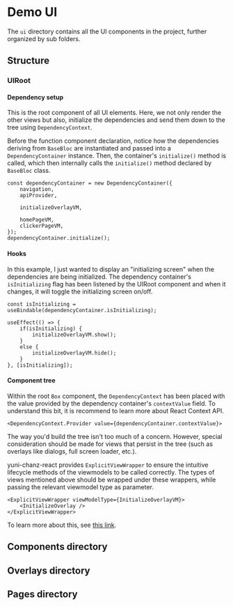 # Demo UI
The `ui` directory contains all the UI components in the project, further organized by sub folders.

## Structure
### UIRoot
#### Dependency setup
This is the root component of all UI elements. Here, we not only render the other views but also, initialize the dependencies and send them down to the tree using `DependencyContext`.

Before the function component declaration, notice how the dependencies deriving from `BaseBloc` are instantiated and passed into a `DependencyContainer` instance. Then, the container's `initialize()` method is called, which then internally calls the `initialize()` method declared by `BaseBloc` class.
```
const dependencyContainer = new DependencyContainer({
    navigation,
    apiProvider,

    initializeOverlayVM,

    homePageVM,
    clickerPageVM,
});
dependencyContainer.initialize();
```
#### Hooks
In this example, I just wanted to display an "initializing screen" when the dependencies are being initialized. The dependency container's `isInitializing` flag has been listened by the UIRoot component and when it changes, it will toggle the initializing screen on/off.
```
const isInitializing = useBindable(dependencyContainer.isInitializing);

useEffect(() => {
    if(isInitializing) {
        initializeOverlayVM.show();
    }
    else {
        initializeOverlayVM.hide();
    }
}, [isInitializing]);
```
#### Component tree
Within the root `Box` component, the `DependencyContext` has been placed with the value provided by the dependency container's `contextValue` field. To understand this bit, it is recommend to learn more about React Context API.
```
<DependencyContext.Provider value={dependencyContainer.contextValue}>
```
The way you'd build the tree isn't too much of a concern. However, special consideration should be made for views that persist in the tree (such as overlays like dialogs, full screen loader, etc.).

yuni-chanz-react provides `ExplicitViewWrapper` to ensure the intuitive lifecycle methods of the viewmodels to be called correctly. The types of views mentioned above should be wrapped under these wrappers, while passing the relevant viewmodel type as parameter.
```
<ExplicitViewWrapper viewModelType={InitializeOverlayVM}>
    <InitializeOverlay />
</ExplicitViewWrapper>
```
To learn more about this, see [this link](https://github.com/jerryrox/yuni-chanz-react/wiki/ViewModels).

## Components directory

## Overlays directory

## Pages directory